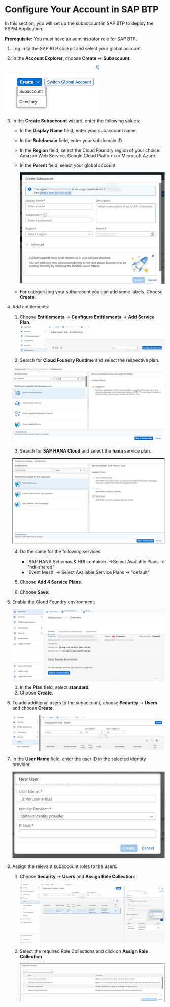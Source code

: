  # Configure Your Account in SAP BTP

In this section, you will set up the subaccount in SAP BTP to deploy the ESPM Application.

**Prerequisite:** You must have an administrator role for SAP BTP.

1. Log in to the SAP BTP cockpit and select your global account.

2. In the **Account Explorer**, choose **Create** &rarr; **Subaccount**.


![create](../images/createSubAccount.png)
   
3. In the **Create Subaccount** wizard, enter the following values:

   *  In the **Display Name** field, enter your subaccount name.
   *  In the **Subdomain** field, enter your subdomain ID.
   *  In the **Region** field, select the Cloud Foundry region of your choice: Amazon Web Service, Google Cloud Platform or Microsoft Azure.
   *  In the **Parent** field, select your global account.


      ![create](../images/createSubaccount2.png)

   * For categorizing your subaccount you can add some labels. Choose **Create**.

4. Add entitlements:

    1. Choose **Entitlements** &rarr; **Configure Entitlements** &rarr; **Add Service Plan**.
   ![entitlement](../images/entitlements.png)

   2. Search for **Cloud Foundry Runtime** and select the respective plan.

   ![entitlement runtime](../images/cf-entitlements.png)

   3. Search for **SAP HANA Cloud** and select the **hana** service plan. 

   ![entitlement hana](../images/ent-hana.png)
   
   4. Do the same for the following services:

      - 'SAP HANA Schemas & HDI container' ->Select Available Plans -> "hdi-shared"
      - 'Event Mesh' -> Select Available Service Plans -> "default"
      
   5. Choose **Add 4 Service Plans**.

   6. Choose **Save**.
   
5. Enable the Cloud Foundry environment:
  
   ![enable cf](../images/cf-enablement.png)

   1. In the **Plan** field, select **standard**.
   2. Choose **Create**.

6. To add additional users to the subaccount, choose **Security** &rarr; **Users** and choose **Create**.

   ![users](../images/User1.png)

7. In the **User Name** field, enter the user ID in the selected identity provider.

   ![users](../images/user2.png)   
   
8. Assign the relevant subaccount roles to the users.

      1. Choose **Security** &rarr; **Users** and **Assign Role Collection**:

         ![role collection](../images/rolecollection1.png)

      2. Select the required Role Collections and click on **Assign Role Collection**

         ![role collection](../images/rolecollection2.png)   
      
